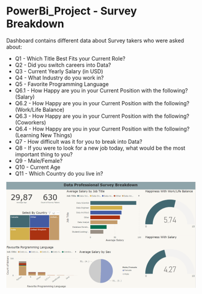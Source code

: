 # PowerBi_Project - Survey Breakdown

 Dashboard contains different data about Survey takers who were asked about: 
- Q1 - Which Title Best Fits your Current Role?	
 - Q2 - Did you switch careers into Data?	
 - Q3 - Current Yearly Salary (in USD)	
 - Q4 - What Industry do you work in?	
 - Q5 - Favorite Programming Language
 - Q6.1 - How Happy are you in your Current Position with the following? (Salary)
 - Q6.2 - How Happy are you in your Current Position with the following? (Work/Life Balance)	
 - Q6.3 - How Happy are you in your Current Position with the following? (Coworkers)	
 - Q6.4 - How Happy are you in your Current Position with the following? (Learning New Things)	
 - Q7 - How difficult was it for you to break into Data?
 - Q8 - If you were to look for a new job today, what would be the most important thing to you?	
 - Q9 - Male/Female?	
 - Q10 - Current Age	
 - Q11 - Which Country do you live in?


![App Screenshot](https://github.com/Igor-Puscikowski/PowerBi_Project-/blob/main/PowerBiProjectDashboard.png)
